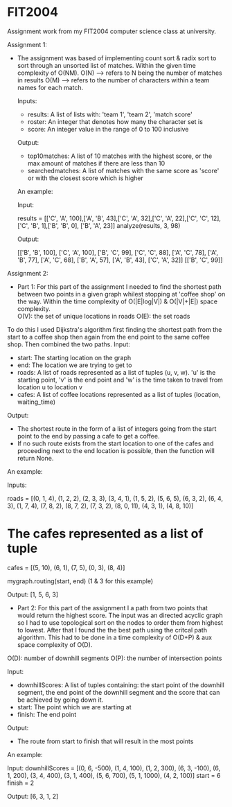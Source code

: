 # FIT2004
Assignment work from my FIT2004 computer science class at university.


Assignment 1:
 - The assignment was based of implementing count sort & radix sort to sort through an unsorted list of matches. Within the given time complexity of O(NM). 
    O(N) --> refers to N being the number of matches in results
    O(M) --> refers to the number of characters within a team names for each match.
    
    Inputs:
      - results: A list of lists with: 'team 1', 'team 2', 'match score'
      - roster: An integer that denotes how many the character set is
      - score: An integer value in the range of 0 to 100 inclusive
    
    Output:
      - top10matches: A list of 10 matches with the highest score, or the max amount of matches if there are less than 10
      - searchedmatches: A list of matches with the same score as 'score' or with the closest score which is higher
      
    An example:
    
    Input:
    
    results = [['C', 'A', 100],['A', 'B', 43],['C', 'A', 32],['C', 'A', 22],['C', 'C', 12],['C', 'B', 1],['B', 'B', 0], ['B', 'A', 23]]
    analyze(results, 3, 98)
    
    Output:
    
    [['B', 'B', 100], ['C', 'A', 100], ['B', 'C', 99], ['C', 'C', 88], ['A', 'C', 78], ['A', 'B', 77], ['A', 'C', 68], ['B', 'A', 57], ['A', 'B', 43],    ['C', 'A', 32]] [['B', 'C', 99]]
    
    
Assignment 2:
 - Part 1:
  For this part of the assignment I needed to find the shortest path between two points in a given graph whilest stopping at 'coffee shop' on the way. Within the time complexity of O(|E|log|V|) & O(|V|+|E|) space complexity.  
  O(V): the set of unique locations in roads
  O(E): the set roads
  
  To do this I used Dijkstra's algorithm first finding the shortest path from the start to a coffee shop then again from the end point to the same coffee shop. Then combined the two paths.
  Input:
   - start: The starting location on the graph
   - end: The location we are trying to get to
   - roads: A list of roads represented as a list of tuples (u, v, w). 'u' is the starting point, 'v' is the end point and 'w' is the time taken to travel from location u to location v
   - cafes: A list of coffee locations represented as a list of tuples (location, waiting_time)

  Output:
   - The shortest route in the form of a list of integers going from the start point to the end by passing a cafe to get a coffee.
   - If no such route exists from the start location to one of the cafes and proceeding next to the end location is possible, then the function will return None.
  
  An example:
  
  Inputs:
  
  roads = [(0, 1, 4), (1, 2, 2), (2, 3, 3), (3, 4, 1), (1, 5, 2),
(5, 6, 5), (6, 3, 2), (6, 4, 3), (1, 7, 4), (7, 8, 2),
(8, 7, 2), (7, 3, 2), (8, 0, 11), (4, 3, 1), (4, 8, 10)]
 # The cafes represented as a list of tuple
 cafes = [(5, 10), (6, 1), (7, 5), (0, 3), (8, 4)]
 
 mygraph.routing(start, end) (1 & 3 for this example)
  
  Output:
  [1, 5, 6, 3]
  
  
 - Part 2:
  For this part of the assignment I a path from two points that would return the highest score. The input was an directed acyclic graph so I had to use topological sort on the nodes to order them from highest to lowest. After that I found the the best path using the critcal path algorithm. This had to be done in a time complexity of O(D+P) & aux space complexity of O(D).
  
  O(D): number of downhill segments
  O(P): the number of intersection points
  
  Input:
   - downhillScores: A list of tuples containing: the start point of the downhill segment, the end point of the downhill segment and the score that can be achieved by going down it.
   - start: The point which we are starting at 
   - finish: The end point
  
  Output:
   - The route from start to finish that will result in the most points 
   
   An example:
   
   Input:
   downhillScores = [(0, 6, -500), (1, 4, 100), (1, 2, 300),
(6, 3, -100), (6, 1, 200), (3, 4, 400), (3, 1, 400),
(5, 6, 700), (5, 1, 1000), (4, 2, 100)]
   start = 6
   finish = 2
   
   Output:
   [6, 3, 1, 2]
